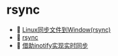# rsync

* 📄 [Linux同步文件到Window(rsync)](rsync/Linux同步文件到Window(rsync).md)
* 📄 [rsync](rsync/linux环境下使用rsync在两台机器之间定时备份文件.md)
* 📄 [借助inotify实现实时同步](rsync/借助inotify实现实时同步.md)

‍
